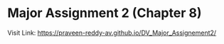 # Major Assignment 2 (Chapter 8)

Visit Link: https://praveen-reddy-av.github.io/DV_Major_Assignement2/
